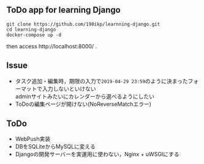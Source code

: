 ToDo app for learning Django
---
```shell
git clone https://github.com/190ikp/learnning-django.git
cd learning-django
docker-compose up -d
```
then access http://localhost:8000/ .

## Issue
- タスク追加・編集時，期限の入力で`2019-04-29 23:59`のように決まったフォーマットで入力しないといけない  
  adminサイトみたいにカレンダーから選べるようにしたい
- ToDoの編集ページが開けない(NoReverseMatchエラー)
  
## ToDo
- WebPush実装
- DBをSQLiteからMySQLに変える
- Djangoの開発サーバーを実運用に使わない，Nginx + uWSGIにする